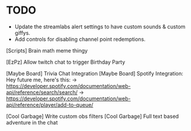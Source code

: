 TODO
=====
* Update the streamlabs alert settings to have custom sounds & custom giffys.
* Add controls for disabling channel point redemptions.

[Scripts] Brain math meme thingy

[EzPz] Allow twitch chat to trigger Birthday Party

[Maybe Board] Trivia Chat Integration
[Maybe Board] Spotify Integration:
  Hey future me, here's this:
  -> https://developer.spotify.com/documentation/web-api/reference/search/search/
  -> https://developer.spotify.com/documentation/web-api/reference/player/add-to-queue/

[Cool Garbage] Write custom obs filters
[Cool Garbage] Full text based adventure in the chat
